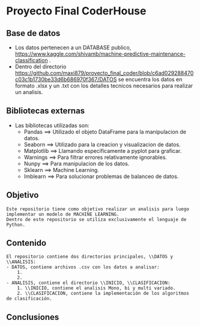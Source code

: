 # Proyecto Final CoderHouse

## Base de datos
- Los datos pertenecen a un DATABASE publico, https://www.kaggle.com/shivamb/machine-predictive-maintenance-classification .
- Dentro del directorio https://github.com/maxi879/proyecto_final_coder/blob/c6ad029288470c03c1b1730be33d6b686970f367/DATOS se encuentra los datos en formato .xlsx y un .txt con los detalles tecnicos necesarios para realizar un analisis.
## Bibliotecas externas 
- Las bibliotecas utilizadas son:
    - Pandas ==> Utilizado el objeto DataFrame para la manipulacion de  datos.
    - Seaborn ==> Utilizado para la creacion y visualizacion de datos.
    - Matplotlib ==> Llamando especificamente a pyplot para graficar.
    - Warnings ==> Para filtrar errores relativamente ignorables.
    - Nunpy ==> Para manipulacion de los datos.
    - Sklearn ==> Machine Learning.
    - Imblearn ==> Para solucionar problemas de balanceo de datos.
## Objetivo
    Este repositorio tiene como objetivo realizar un analisis para luego implementar un modelo de MACHINE LEARNING. 
    Dentro de este repositorio se utiliza exclusivamente el lenguaje de Python.
## Contenido
    El repositorio contiene dos directorios principales, \\DATOS y \\ANALISIS:
    - DATOS, contiene archivos .csv con los datos a analisar:
        1.
        2.
    - ANALISIS, contiene el directorio \\INICIO, \\CLASIFICACION:
        1. \\INICIO, contiene el analisis Mono, bi y multi variado.
        2. \\CLASIFICACION, contiene la implementación de los algoritmos de clasificación. 
## Conclusiones

